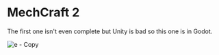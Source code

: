 # MechCraft 2
The first one isn't even complete but Unity is bad so this one is in Godot.

![e - Copy](https://github.com/solirides/mechcraft2/assets/83032760/ac9a104c-05e6-4373-848e-0479bff3e50a)

